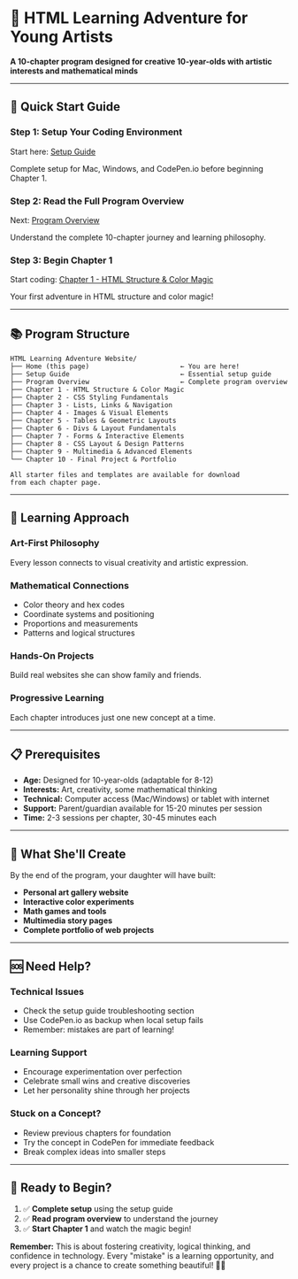 # 🎨 HTML Learning Adventure for Young Artists

**A 10-chapter program designed for creative 10-year-olds with artistic interests and mathematical minds**

---

## 🚀 Quick Start Guide

### **Step 1: Setup Your Coding Environment**
Start here: [Setup Guide](setup-guide.md)

Complete setup for Mac, Windows, and CodePen.io before beginning Chapter 1.

### **Step 2: Read the Full Program Overview**
Next: [Program Overview](program-overview.md)

Understand the complete 10-chapter journey and learning philosophy.

### **Step 3: Begin Chapter 1**
Start coding: [Chapter 1 - HTML Structure & Color Magic](chapters/chapter1/exercises.md)

Your first adventure in HTML structure and color magic!

---

## 📚 Program Structure

```
HTML Learning Adventure Website/
├── Home (this page)                       ← You are here!
├── Setup Guide                            ← Essential setup guide
├── Program Overview                       ← Complete program overview
├── Chapter 1 - HTML Structure & Color Magic
├── Chapter 2 - CSS Styling Fundamentals
├── Chapter 3 - Lists, Links & Navigation
├── Chapter 4 - Images & Visual Elements
├── Chapter 5 - Tables & Geometric Layouts
├── Chapter 6 - Divs & Layout Fundamentals
├── Chapter 7 - Forms & Interactive Elements
├── Chapter 8 - CSS Layout & Design Patterns
├── Chapter 9 - Multimedia & Advanced Elements
└── Chapter 10 - Final Project & Portfolio

All starter files and templates are available for download
from each chapter page.
```

---

## 🎯 Learning Approach

### **Art-First Philosophy**
Every lesson connects to visual creativity and artistic expression.

### **Mathematical Connections**
- Color theory and hex codes
- Coordinate systems and positioning  
- Proportions and measurements
- Patterns and logical structures

### **Hands-On Projects**
Build real websites she can show family and friends.

### **Progressive Learning**
Each chapter introduces just one new concept at a time.

---

## 📋 Prerequisites

- **Age:** Designed for 10-year-olds (adaptable for 8-12)
- **Interests:** Art, creativity, some mathematical thinking
- **Technical:** Computer access (Mac/Windows) or tablet with internet
- **Support:** Parent/guardian available for 15-20 minutes per session
- **Time:** 2-3 sessions per chapter, 30-45 minutes each

---

## 🌟 What She'll Create

By the end of the program, your daughter will have built:

- **Personal art gallery website**
- **Interactive color experiments**
- **Math games and tools**
- **Multimedia story pages**
- **Complete portfolio of web projects**

---

## 🆘 Need Help?

### **Technical Issues**
- Check the setup guide troubleshooting section
- Use CodePen.io as backup when local setup fails
- Remember: mistakes are part of learning!

### **Learning Support**
- Encourage experimentation over perfection
- Celebrate small wins and creative discoveries
- Let her personality shine through her projects

### **Stuck on a Concept?**
- Review previous chapters for foundation
- Try the concept in CodePen for immediate feedback
- Break complex ideas into smaller steps

---

## 🎉 Ready to Begin?

1. ✅ **Complete setup** using the setup guide
2. ✅ **Read program overview** to understand the journey  
3. ✅ **Start Chapter 1** and watch the magic begin!

**Remember:** This is about fostering creativity, logical thinking, and confidence in technology. Every "mistake" is a learning opportunity, and every project is a chance to create something beautiful! 🚀✨

